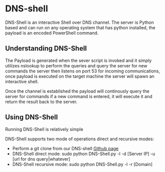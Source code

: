 <h1>DNS-shell</h1>


<p>DNS-Shell is an interactive Shell over DNS channel. The server is Python based and can run on any operating system that has python installed, the payload is an encoded PowerShell command.</p>




<h2>Understanding DNS-Shell</h2>
<p>The Payload is generated when the sever script is invoked and it simply utilizes nslookup to perform the queries and query the server for new commands the server then listens on port 53 for incoming communications, once payload is executed on the target machine the server will spawn an interactive shell.</p>
<p>Once the channel is established the payload will continously query the server for commands if a new command is entered, it will execute it and return the result back to the server.</p>


<h2>Using DNS-Shell</h2>
<p>Running DNS-Shell is relatively simple</p>
<p>DNS-Shell supports two mode of operations direct and recursive modes:
<ul>
<li>Perform a git clone from our DNS-shell <a href="https://github.com/RusPower/DNS-Shell">Github page</a></li>
<li>DNS-Shell direct mode: sudo python DNS-Shell.py -l -d [Server IP] -u [url for dns query|whatever]</li>
<li>DNS-Shell recursive mode: sudo python DNS-Shell.py -l -r [Domain]</li>
</ul>
<p>

